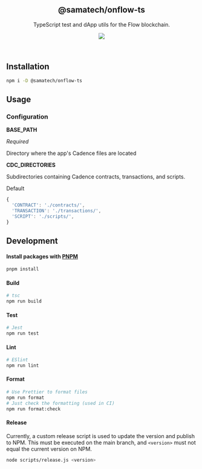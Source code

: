<h2 align='center'>@samatech/onflow-ts</h2>

<p align='center'>TypeScript test and dApp utils for the Flow blockchain.</p>

<p align='center'>
<a href='https://www.npmjs.com/package/@samatech/onflow-ts'>
  <img src='https://img.shields.io/npm/v/@samatech/onflow-ts?color=222&style=flat-square'>
</a>
</p>

<br>

## Installation

```bash
npm i -D @samatech/onflow-ts
```

## Usage

### Configuration

**BASE_PATH**

_Required_

Directory where the app's Cadence files are located

**CDC_DIRECTORIES**

Subdirectories containing Cadence contracts, transactions, and scripts.

Default

```ts
{
  'CONTRACT': './contracts/',
  'TRANSACTION': './transactions/',
  'SCRIPT': './scripts/',
}
```

## Development

#### Install packages with [PNPM](https://pnpm.io/installation)

```bash
pnpm install
```

#### Build

```bash
# tsc
npm run build
```

#### Test

```bash
# Jest
npm run test
```

#### Lint

```bash
# ESlint
npm run lint
```

#### Format

```bash
# Use Prettier to format files
npm run format
# Just check the formatting (used in CI)
npm run format:check
```

#### Release

Currently, a custom release script is used to update the version and publish to NPM. This must be executed on the main branch, and `<version>` must not equal the current version on NPM.

```bash
node scripts/release.js <version>
```
